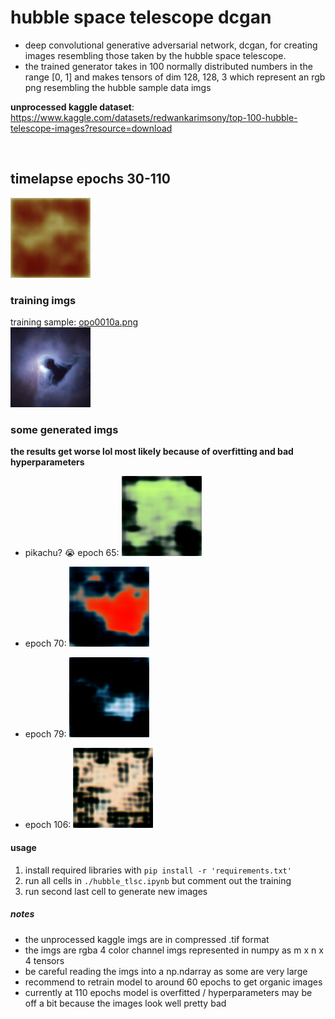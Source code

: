 # hubble space telescope dcgan
* deep convolutional generative adversarial network, dcgan, for creating images resembling those taken by the hubble space telescope.
* the trained generator takes in 100 normally distributed numbers in the range [0, 1] and makes tensors of dim 128, 128, 3 which represent an rgb png resembling the hubble sample data imgs

**unprocessed kaggle dataset**: https://www.kaggle.com/datasets/redwankarimsony/top-100-hubble-telescope-images?resource=download  

<br> 

## timelapse epochs 30-110
![timelapse.gif](./timelapse.gif)

### training imgs
training sample: [opo0010a.png](./hubble_imgs_fixed/opo0010a.png)  
![**opo0010a.png**](./hubble_imgs_fixed/opo0010a.png)  

### some generated imgs
**the results get worse lol most likely because of overfitting and bad hyperparameters**
- pikachu? :sob: epoch 65: 
![pikachu](./generated_imgs/generated_img_035_0.png)    
- epoch 70: 
![epoch 70](./generated_imgs/generated_img_040_0.png)  
- epoch 79: 
![epoch 79](./generated_imgs/generated_img_049_0.png)  


- epoch 106: ![epoch 106](./generated_imgs/generated_img_076_0.png)

#### usage  
1. install required libraries with `pip install -r 'requirements.txt'`
2. run all cells in `./hubble_tlsc.ipynb` but comment out the training
3. run second last cell to generate new images


##### notes  
- the unprocessed kaggle imgs are in compressed .tif format  
- the imgs are rgba 4 color channel imgs represented in numpy as m x n x 4 tensors  
- be careful reading the imgs into a np.ndarray as some are very large  
- recommend to retrain model to around 60 epochs to get organic images
- currently at 110 epochs model is overfitted / hyperparameters may be off a bit because the images look well pretty bad